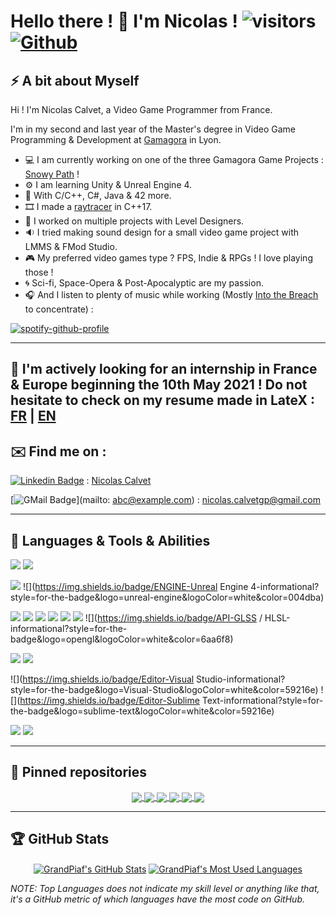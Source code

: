 # Hello there ! 👋 I'm Nicolas ! ![visitors](https://visitor-badge.laobi.icu/badge?page_id=grandpiaf.grandpiaf) [![Github](https://img.shields.io/github/followers/GrandPiaf?label=Followers&logo=Github)](https://github.com/GrandPiaf)

## ⚡️ A bit about Myself

Hi ! I'm Nicolas Calvet, a Video Game Programmer from France.

I'm in my second and last year of the Master's degree in Video Game Programming & Development at [Gamagora](https://icom.univ-lyon2.fr/gamagora) in Lyon. 

- 💻 I am currently working on one of the three Gamagora Game Projects : [Snowy Path](https://github.com/Snowy-Path/Snowy-Path) !
- ⚙️ I am learning Unity & Unreal Engine 4.
- 💾 With C/C++, C#, Java & 42 more.
- 🎞  I made a [raytracer](https://github.com/GrandPiaf/Raytracer) in C++17.
- 🧱 I worked on multiple projects with Level Designers.
- 🔉 I tried making sound design for a small video game project with LMMS & FMod Studio.
- 🎮 My preferred video games type ? FPS, Indie & RPGs ! I love playing those !
- 🌀 Sci-fi, Space-Opera & Post-Apocalyptic are my passion.
- 🎧 And I listen to plenty of music while working (Mostly [Into the Breach](https://open.spotify.com/album/5HaoWXvyhc7jFlPb0vCVfM) to concentrate) :

[![spotify-github-profile](https://spotify-github-profile.vercel.app/api/view?uid=111704723&cover_image=true&theme=natemoo-re)](https://github.com/kittinan/spotify-github-profile)

<hr>

## 📄 I'm actively looking for an internship in France & Europe beginning the 10th May 2021 ! Do not hesitate to check on my resume made in LateX : [FR](french_resume.pdf) | [EN](english_resume.pdf)

## ✉️ Find me on :

[![Linkedin Badge](https://img.shields.io/badge/-LinkedIn-0e76a8?style=flat-square&logo=Linkedin&logoColor=white)](https://linkedin.com/in/nicolascalvet) : [Nicolas Calvet](https://www.linkedin.com/in/nicolascalvet/)

[![GMail Badge](https://img.shields.io/badge/-Gmail-red?style=flat-square&logo=Gmail&logoColor=white)](mailto: abc@example.com) : nicolas.calvetgp@gmail.com



<hr>

## 🔧 Languages & Tools & Abilities

![](https://img.shields.io/badge/Code-C/C++-informational?style=for-the-badge&logo=c&logoColor=white&color=e38b19) ![](https://img.shields.io/badge/Code-CS-informational?style=for-the-badge&logo=c-sharp&logoColor=white&color=e38b19)

![](https://img.shields.io/badge/ENGINE-Unity-informational?style=for-the-badge&logo=unity&logoColor=white&color=004dba) ![](https://img.shields.io/badge/ENGINE-Unreal Engine 4-informational?style=for-the-badge&logo=unreal-engine&logoColor=white&color=004dba)

![](https://img.shields.io/badge/API-OpenGL-informational?style=for-the-badge&logo=opengl&logoColor=white&color=6aa6f8) ![](https://img.shields.io/badge/API-GLM-informational?style=for-the-badge&logo=opengl&logoColor=white&color=6aa6f8) ![](https://img.shields.io/badge/API-SFML-informational?style=for-the-badge&logo=opengl&logoColor=white&color=6aa6f8) ![](https://img.shields.io/badge/API-GLFW-informational?style=for-the-badge&logo=opengl&logoColor=white&color=6aa6f8) ![](https://img.shields.io/badge/API-GLUT-informational?style=for-the-badge&logo=opengl&logoColor=white&color=6aa6f8) ![](https://img.shields.io/badge/API-GLAD-informational?style=for-the-badge&logo=opengl&logoColor=white&color=6aa6f8) ![](https://img.shields.io/badge/API-GLSS / HLSL-informational?style=for-the-badge&logo=opengl&logoColor=white&color=6aa6f8)

![](https://img.shields.io/badge/Tools-Git-informational?style=for-the-badge&logo=git&logoColor=white&color=14852a) ![](https://img.shields.io/badge/Tools-SourceTree-informational?style=for-the-badge&logo=git&logoColor=white&color=14852a)

![](https://img.shields.io/badge/Editor-Visual Studio-informational?style=for-the-badge&logo=Visual-Studio&logoColor=white&color=59216e) ![](https://img.shields.io/badge/Editor-Sublime Text-informational?style=for-the-badge&logo=sublime-text&logoColor=white&color=59216e)

![](https://img.shields.io/badge/OS-Linux-informational?style=for-the-badge&logo=linux&logoColor=white&color=169e95) ![](https://img.shields.io/badge/OS-Windows-informational?style=for-the-badge&logo=windows&logoColor=white&color=169e95)



<hr>

## 💽 Pinned repositories

<p align="center">
    <a href="https://github.com/Snowy-Path/Snowy-Path">
        <img align="center" src="https://github-readme-stats.vercel.app/api/pin/?username=Snowy-Path&repo=Snowy-Path&show_owner=true&theme=radical" />
    </a>
    <a href="https://github.com/grandpiaf/raytracer">
        <img align="center" src="https://github-readme-stats.vercel.app/api/pin/?username=grandpiaf&repo=raytracer&show_owner=true&theme=radical" />
    </a>
    <a href="https://github.com/grandpiaf/Biome-and-Vegetation-PCG">
        <img align="center" src="https://github-readme-stats.vercel.app/api/pin/?username=grandpiaf&repo=Biome-and-Vegetation-PCG&show_owner=true&theme=radical" />
    </a>
    <a href="https://github.com/grandpiaf/guigamebou">
        <img align="center" src="https://github-readme-stats.vercel.app/api/pin/?username=grandpiaf&repo=guigamebou&show_owner=true&theme=radical" />
    </a>
    <a href="https://github.com/grandpiaf/WProject">
        <img align="center" src="https://github-readme-stats.vercel.app/api/pin/?username=grandpiaf&repo=WProject&show_owner=true&theme=radical" />
    </a>
    <a href="https://github.com/grandpiaf/Gamagora_AnimationSimulation">
        <img align="center" src="https://github-readme-stats.vercel.app/api/pin/?username=grandpiaf&repo=Gamagora_AnimationSimulation&show_owner=true&theme=radical" />
    </a>
</p>



<hr>

## 🏆 GitHub Stats

<p align="center">
    <a href="https://github.com/GrandPiaf"><img align="center" src="https://github-readme-stats.vercel.app/api?username=grandpiaf&count_private=true&show_icons=true&theme=radical" alt="GrandPiaf's GitHub Stats" /></a>
    <a href="https://github.com/GrandPiaf"><img align="center" src="https://github-readme-stats.vercel.app/api/top-langs/?username=grandpiaf&hide=shaderlab&langs_count=5&layout=compact&theme=radical" alt="GrandPiaf's Most Used Languages" /></a>
</p>

*NOTE: Top Languages does not indicate my skill level or anything like that, it's a GitHub metric of which languages have the most code on GitHub.*

